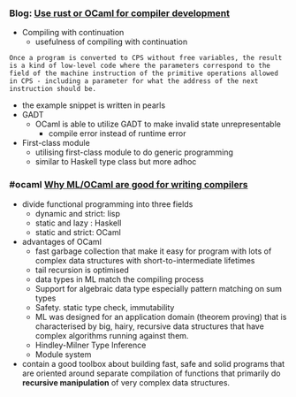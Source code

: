 ### Blog: [Use rust or OCaml for compiler development ](https://hirrolot.github.io/posts/compiler-development-rust-or-ocaml.html)

- Compiling with continuation
  - usefulness of compiling with continuation
```
Once a program is converted to CPS without free variables, the result is a kind of low-level code where the parameters correspond to the field of the machine instruction of the primitive operations allowed in CPS - including a parameter for what the address of the next instruction should be.
```
  - the example snippet is written in pearls
- GADT
  - OCaml is able to utilize GADT to make invalid state unrepresentable
    - compile error instead of runtime error
- First-class module
  - utilising first-class module to do generic programming
  - similar to Haskell type class but more adhoc

### #ocaml [Why ML/OCaml are good for writing compilers](https://flint.cs.yale.edu/cs421/case-for-ml.html)

  - divide functional programming into three fields
    - dynamic and strict: lisp
    - static and lazy : Haskell
    - static and strict: OCaml 
  - advantages of OCaml
    - fast garbage collection that make it easy for program with lots of complex data  structures with short-to-intermediate lifetimes
    - tail recursion is optimised
    - data types in ML match the compiling process
    - Support for algebraic data type especially pattern matching on sum types 
    - Safety. static type check, immutability
    - ML was designed for an application domain (theorem proving) that is characterised by big, hairy, recursive data structures that have complex algorithms running against them.
    - Hindley-Milner Type Inference
    - Module system
  - contain a good toolbox about building fast, safe and solid programs that are oriented around separate compilation of functions that primarily do **recursive manipulation** of very complex data structures.